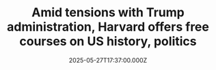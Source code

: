 ---
title: "Amid tensions with Trump administration, Harvard offers free courses on US history, politics"
date: 2025-05-27T17:37:00.000Z
category: Human Kindness
externalLink: "https://www.goodgoodgood.co/articles/harvard-free-political-courses"
image: ""
excerpt: "While the university has long offered free courses to expand educational opportunities, its 2025 catalog is especially in demand.…"
---